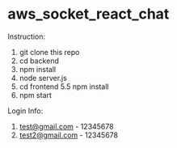 # aws_socket_react_chat
Instruction: 
1. git clone this repo
2. cd backend
3. npm install
4. node server.js
5. cd frontend
5.5 npm install
6. npm start

Login Info: 
1. test@gmail.com - 12345678
2. test2@gmail.com - 12345678
